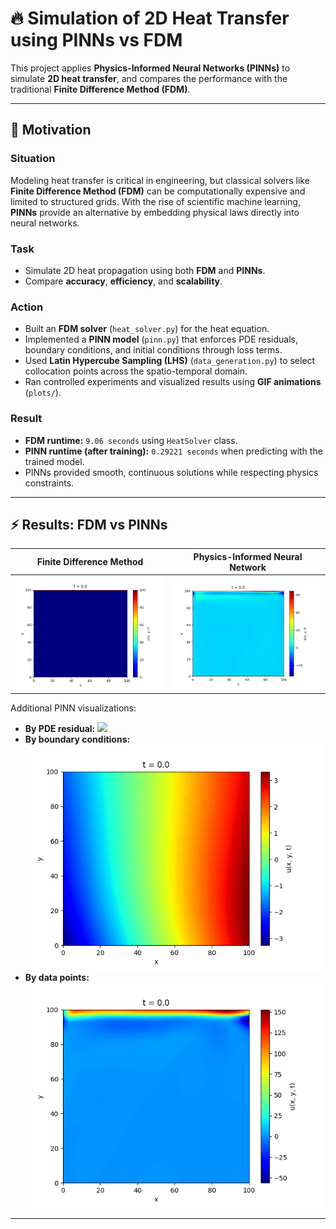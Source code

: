 # 🔥 Simulation of 2D Heat Transfer using PINNs vs FDM

This project applies **Physics-Informed Neural Networks (PINNs)** to simulate **2D heat transfer**, and compares the performance with the traditional **Finite Difference Method (FDM)**.  

 

---

## 📌 Motivation

### **Situation**
Modeling heat transfer is critical in engineering, but classical solvers like **Finite Difference Method (FDM)** can be computationally expensive and limited to structured grids. With the rise of scientific machine learning, **PINNs** provide an alternative by embedding physical laws directly into neural networks.

### **Task**
- Simulate 2D heat propagation using both **FDM** and **PINNs**.  
- Compare **accuracy**, **efficiency**, and **scalability**.  


### **Action**
- Built an **FDM solver** (`heat_solver.py`) for the heat equation.  
- Implemented a **PINN model** (`pinn.py`) that enforces PDE residuals, boundary conditions, and initial conditions through loss terms.  
- Used **Latin Hypercube Sampling (LHS)** (`data_generation.py`) to select collocation points across the spatio-temporal domain.  
- Ran controlled experiments and visualized results using **GIF animations** (`plots/`).  

### **Result**
- **FDM runtime:** `9.06 seconds` using `HeatSolver` class.  
- **PINN runtime (after training):** `0.29221 seconds` when predicting with the trained model.  
- PINNs provided smooth, continuous solutions while respecting physics constraints.  


---

## ⚡ Results: FDM vs PINNs

| Finite Difference Method | Physics-Informed Neural Network |
| :---: | :---: |
| ![](plots/numerical_prediction.gif) | ![](plots/pinn_prediction_all.gif) |

Additional PINN visualizations:  

- **By PDE residual:** ![](plots/pinn_prediction_pde.gif)  
- **By boundary conditions:** ![](plots/pinn_prediction_colloc.gif)  
- **By data points:** ![](plots/pinn_prediction_data.gif)  


---




